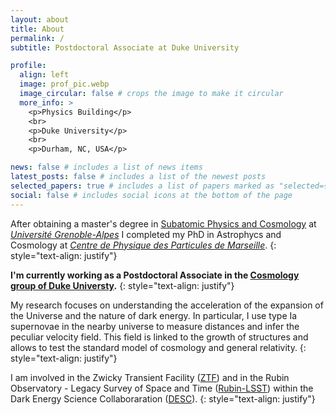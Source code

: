 ```yaml
---
layout: about
title: About
permalink: /
subtitle: Postdoctoral Associate at Duke University

profile:
  align: left
  image: prof_pic.webp
  image_circular: false # crops the image to make it circular
  more_info: >
    <p>Physics Building</p>
    <br>
    <p>Duke University</p>
    <br>
    <p>Durham, NC, USA</p>

news: false # includes a list of news items
latest_posts: false # includes a list of the newest posts
selected_papers: true # includes a list of papers marked as "selected={true}"
social: false # includes social icons at the bottom of the page
---
```


After obtaining a master's degree in [Subatomic Physics and Cosmology](https://formations.univ-grenoble-alpes.fr/fr/catalogue-2021/master-XB/master-physique-IAQK7WZY/parcours-physique-subatomique-et-cosmologie-2e-annee-IAY1KEEB.html) at _[Université Grenoble-Alpes](https://www.univ-grenoble-alpes.fr/)_ I completed my PhD in Astrophycs and Cosmology at _[Centre de Physique des Particules de Marseille](https://www.cppm.in2p3.fr/web/fr/index.html)_.
{: style="text-align: justify"}

**I'm currently working as a Postdoctoral Associate in the [Cosmology group of Duke Universty](https://physics.duke.edu/research/astrophysics).**
{: style="text-align: justify"}

My research focuses on understanding the acceleration of the expansion of the Universe and the nature of dark energy.
In particular, I use type Ia supernovae in the nearby universe to measure distances and infer the peculiar velocity field. This field is linked to the growth of structures and allows to test the standard model of cosmology and general relativity.
{: style="text-align: justify"}

I am involved in the Zwicky Transient Facility ([ZTF](https://www.ztf.caltech.edu/)) and in the Rubin Observatory - Legacy Survey of Space and Time ([Rubin-LSST](https://www.lsst.org/)) within the Dark Energy Science Collaboraration ([DESC](https://lsstdesc.org/)).
{: style="text-align: justify"}
